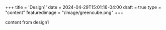 +++
title = 'Design1'
date = 2024-04-29T15:01:16-04:00
draft = true
type = "content"
featuredimage = "/image/greencube.png"
+++

content from design1